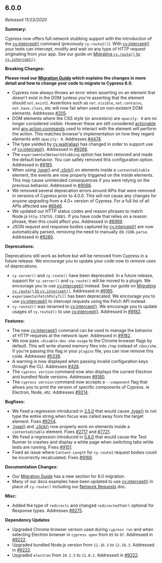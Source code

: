 ## 6.0.0

*Released 11/23/2020*

**Summary:**

Cypress now offers full network stubbing support with the introduction of the [cy.intercept()](/api/commands/intercept) command (previously `cy.route2()`). With [cy.intercept()](/api/commands/intercept) your tests can intercept, modify and wait on any type of HTTP request originating from your app. See our guide on [Migrating `cy.route()` to `cy.intercept()`](/guides/references/migration-guide#Migrating-cy-route-to-cy-intercept).

**Breaking Changes:**

**<Icon name="exclamation-triangle" color="red"></Icon> Please read our [Migration Guide](/guides/references/migration-guide) which explains the changes in more detail and how to change your code to migrate to Cypress 6.0.**

- Cypress now always throws an error when asserting on an element that doesn't exist in the DOM (unless you're asserting that the element should `not.exist`). Assertions such as `not.visible`, `not.contains`, `not.have.class`, etc will now fail when used on non-existent DOM elements. Addresses [#205](https://github.com/cypress-io/cypress/issues/205).
- DOM elements where the CSS style (or ancestors) are `opacity: 0` are no longer considered visible. However these are still considered [actionable](/guides/core-concepts/interacting-with-elements) and [any action commands](/guides/core-concepts/interacting-with-elements#Actionability) used to interact with the element will perform the action. This matches browser's implementation on how they regard elements with `opacity: 0`. Addresses [#4474](https://github.com/cypress-io/cypress/issues/4474).
- The type yielded by [cy.wait(alias)](/api/commands/wait) has changed in order to support use of [cy.intercept()](/api/commands/intercept). Addressed in [#9266](https://github.com/cypress-io/cypress/issues/9266).
- The `experimentalNetworkStubbing` option has been removed and made the default behavior. You can safely removed this configuration option. Addressed in [#9185](https://github.com/cypress-io/cypress/issues/9185).
- When using [.type()](/api/commands/type) and [.click()](/api/commands/click) on elements inside a `contenteditable` element, the events are now properly triggered on the inside elements. This may cause unintended consequences if you were relying on the previous behavior. Addressed in [#9066](https://github.com/cypress-io/cypress/issues/9066).
- We removed several deprecation errors around APIs that were removed in versions of Cypress prior to 4.0.0. This will not cause any changes for anyone upgrading from a 4.0+ version of Cypress. For a full list of all APIs affected see [#8946](https://github.com/cypress-io/cypress/issues/8946).
- We updated our HTTP status codes and reason phrases to match Node.js `http.STATUS_CODES`. If you have code that relies on a reason phrase, then this could affect you. Addressed in [#8969](https://github.com/cypress-io/cypress/issues/8969).
- JSON request and response bodies captured by [cy.intercept()](/api/commands/intercept) are now automatically parsed, removing the need to manually do `JSON.parse`. Addressed in [#9280](https://github.com/cypress-io/cypress/issues/9280).

**Deprecations:**

Deprecations still work as before but will be removed from Cypress in a future release. We encourage you to update your code now to remove uses of deprecations.

- `cy.server()` and `cy.route()` have been deprecated. In a future release, support for `cy.server()` and `cy.route()` will be moved to a plugin. We encourage you to use [cy.intercept()](/api/commands/intercept) instead. See our guide on [Migrating `cy.route()` to `cy.intercept()`](/guides/references/migration-guide#Migrating-cy-route-to-cy-intercept). Addressed in [#9185](https://github.com/cypress-io/cypress/issues/9185).
- `experimentalFetchPolyfill` has been deprecated. We encourage you to use [cy.intercept()](/api/commands/intercept) to intercept requests using the Fetch API instead.
- `cy.route2()` was renamed to [cy.intercept()](/api/commands/intercept). We encourage you to update usages of `cy.route2()` to use [cy.intercept()](/api/commands/intercept). Addressed in [#9182](https://github.com/cypress-io/cypress/issues/9182).

**Features:**

- The new [cy.intercept()](/api/commands/intercept) command can be used to manage the behavior of HTTP requests at the network layer. Addressed in [#9182](https://github.com/cypress-io/cypress/issues/9182).
- We now pass `—disable-dev-shm-usage` to the Chrome browser flags by default. This will write shared memory files into `/tmp` instead of `/dev/shm`. If you're passing this flag in your `plugins` file, you can now remove this code. Addresses [#5336](https://github.com/cypress-io/cypress/issues/5336).
- A warning is now displayed when passing invalid configuration keys through the CLI. Addresses [#428](https://github.com/cypress-io/cypress/issues/428).
- The `cypress version` command now also displays the current Electron and bundled Node versions. Addresses [#9180](https://github.com/cypress-io/cypress/issues/9180).
- The `cypress version` command now accepts a `--component` flag that allows you to print the version of specific components of Cypress. ie Electron, Node, etc. Addresses [#9214](https://github.com/cypress-io/cypress/issues/9214).

**Bugfixes:**

- We fixed a regression introduced in [3.5.0](/guides/references/changelog#3-5-0) that would cause [.type()](/api/commands/type) to not type the entire string when focus was called away from the target element. Fixes [#9254](https://github.com/cypress-io/cypress/issues/9254).
- [.type()](/api/commands/type) and [.click()](/api/commands/click) now properly work on elements inside a `contenteditable` element. Fixes [#2717](https://github.com/cypress-io/cypress/issues/2717) and [#7721](https://github.com/cypress-io/cypress/issues/7721).
- We fixed a regression introduced in [5.6.0](/guides/references/changelog#5-6-0) that would cause the Test Runner to crashes and display a white page when switching tabs while tests are running. Fixes [#9151](https://github.com/cypress-io/cypress/issues/9151).
- Fixed an issue where `Content-Length` for `cy.route2` request bodies could be incorrectly recalculated. Fixes [#9166](https://github.com/cypress-io/cypress/issues/9166).

**Documentation Changes:**

- Our [Migration Guide](/guides/references/migration-guide) has a new section for 6.0 migration.
- Many of our docs examples have been updated to use [cy.intercept()](/api/commands/intercept) in place of `cy.route()` including our [Network Requests](/guides/guides/network-requests) doc.

**Misc:**

- Added the type of `redirects` and changed `redirectedToUrl` optional for Response types. Addresses [#9275](https://github.com/cypress-io/cypress/issues/9275).

**Dependency Updates**

- Upgraded Chrome browser version used during `cypress run` and when selecting Electron browser in `cypress open` from `85` to `87`. Addressed in [#9222](https://github.com/cypress-io/cypress/pull/9222).
- Upgraded bundled Node.js version from `12.16.3` to `12.18.3`. Addressed in [#9222](https://github.com/cypress-io/cypress/pull/9222).
- Upgraded `electron` from `10.1.5` to `11.0.2`. Addressed in [#9222](https://github.com/cypress-io/cypress/pull/9222).

